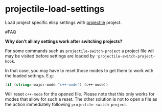 projectile-load-settings
========================
Load project specific elisp settings with [projectile](https://github.com/bbatsov/projectile) project.

#FAQ

**Why don't all my settings work after switching projects?**

For some commands such as ```projectile-switch-project``` a project file will
may be visited before settings are loaded by ```'projectile-switch-project-hook```.

In that case, you may have to reset those modes to get them to work with the loaded settings. E.g:

```lisp
(if (string= major-mode "c++-mode") (c++-mode))
```

Will reset ```c++-mode``` for the opened file. Please note that this only works for modes that allow for such a reset. The other solution is not to open a file as the action immediately following ```projectile-switch-project```.
